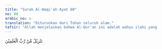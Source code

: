 ```yaml
---
title: "Surah Al-Waqi'ah Ayat 80"
no: 80
arabic_no: ٨٠
translation: "Diturunkan dari Tuhan seluruh alam."
tafsir: "Allah menjelaskan bahwa Al-Qur'an ini adalah wahyu ilahi yang mengandung faedah dan kemanfaatan yang tiada terhingga dan berisi ilmu serta petunjuk pasti yang membawa kebahagiaan kepada manusia untuk kehidupan dunia dan akhirat, dan membacanya termasuk ibadah. Al-Qur'an merupakan sumber ilmu tauhid, ilmu fiqih, ilmu tasawuf, dan lain-lain. Al-Qur'an terjamin kesuciannya, hanya Malaikat al-Muqarrabin yang pernah menyentuhnya dari Lauh Mahfudz, yaitu Malaikat Jibril yang ditugaskan menyampaikannya kepada Nabi Muhammad saw. Mengenai ayat 79, sebagian ahli tafsir berbeda pendapat. \n\nTidak ada yang menyentuhnya selain hamba-hamba yang disucikan. (al- Waqi'ah/56: 79) \n\nJumhur ulama mengistimbatkan bahwa ayat 79 ini melarang orang-orang yang berhadas, baik hadas kecil maupun hadas besar, menyentuh atau memegang mushaf Al-Qur'an, berdasarkan hadis Mu'adh bin Jabal, Rasul bersabda, \"Tidak boleh menyentuh mushaf kecuali orang suci.\" Pendapat inilah yang dianut oleh sebagian besar umat Islam Indonesia. Ada dua pendapat tentang hukum menyentuh mushaf yaitu: 1. Imam empat mazhab berpendapat tidak boleh menyentuh mushaf tanpa wudu. Menurut Imam Nawawi, firman Allah: la yamassuhu illal-muthahharun bermakna tidak menyentuh mushaf ini kecuali orang suci dari hadas. 2. Mazhab az-Â¨ahiri berpendapat boleh menyentuh mushaf tanpa wudu dengan alasan bahwa Rasulullah saw pernah mengirim surat yang ada ayat Al-Qur'annya kepada Heraklius padahal dia non muslim dan tidak berwudu. Anak kecil membawa tempat menulis Al-Qur'an dan buku yang ada tulisan Al-Qur'an diperbolehkan oleh para ulama. Selanjutnya Allah menjelaskan bahwa Al-Qur'an ini sesungguhnya diturunkan dari Tuhan yang menguasai alam semesta. Sebagai pedoman hidup untuk dibaca, dihafal, dipahami dan diamalkan. Maka sungguh sesatlah orang-orang yang menuduh bahwa Al-Qur'an ini sihir atau syair."
---
```

تَنْزِيْلٌ مِّنْ رَّبِّ الْعٰلَمِيْنَ 